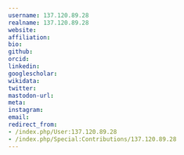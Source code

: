 ```yaml
---
username: 137.120.89.28
realname: 137.120.89.28
website: 
affiliation: 
bio: 
github: 
orcid: 
linkedin: 
googlescholar: 
wikidata: 
twitter: 
mastodon-url: 
meta:
instagram:
email:
redirect_from:
- /index.php/User:137.120.89.28
- /index.php/Special:Contributions/137.120.89.28
---
```


